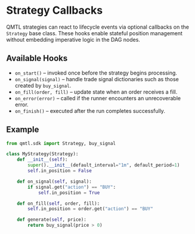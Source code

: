 # Strategy Callbacks

QMTL strategies can react to lifecycle events via optional callbacks on the
`Strategy` base class. These hooks enable stateful position management without
embedding imperative logic in the DAG nodes.

## Available Hooks

* `on_start()` – invoked once before the strategy begins processing.
* `on_signal(signal)` – handle trade signal dictionaries such as those created
  by `buy_signal`.
* `on_fill(order, fill)` – update state when an order receives a fill.
* `on_error(error)` – called if the runner encounters an unrecoverable error.
* `on_finish()` – executed after the run completes successfully.

## Example

```python
from qmtl.sdk import Strategy, buy_signal

class MyStrategy(Strategy):
    def __init__(self):
        super().__init__(default_interval="1m", default_period=1)
        self.in_position = False

    def on_signal(self, signal):
        if signal.get("action") == "BUY":
            self.in_position = True

    def on_fill(self, order, fill):
        self.in_position = order.get("action") == "BUY"

    def generate(self, price):
        return buy_signal(price > 0)
```
